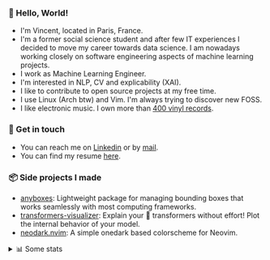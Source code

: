 ### 👋 Hello, World!

- I'm Vincent, located in Paris, France.
- I'm a former social science student and after few IT experiences I decided to move my career towards data science. I am nowadays working closely on software engineering aspects of machine learning projects.
- I work as Machine Learning Engineer.
- I'm interested in NLP, CV and explicability (XAI).
- I like to contribute to open source projects at my free time.
- I use Linux (Arch btw) and Vim. I'm always trying to discover new FOSS.
- I like electronic music. I own more than [400 vinyl records](https://www.discogs.com/user/Voigt_Kampff/collection).

### 🔗 Get in touch

- You can reach me on [Linkedin](https://www.linkedin.com/in/vincent-duchauffour-3a9641155/) or by [mail](mailto:vincent.duchauffour@proton.me).
- You can find my resume [here](https://raw.githubusercontent.com/VDuchauffour/resume/main/resume.pdf).

### 📦 Side projects I made

- [anyboxes](https://github.com/VDuchauffour/anyboxes): Lightweight package for managing bounding boxes that works seamlessly with most computing frameworks.
- [transformers-visualizer](https://github.com/VDuchauffour/transformers-visualizer): Explain your 🤗 transformers without effort! Plot the internal behavior of your model. 
- [neodark.nvim](https://github.com/VDuchauffour/neodark.nvim): A simple onedark based colorscheme for Neovim.

<details><summary>📊 Some stats</summary>  
  
<p align="center">
  <img alt="VDuchauffour's github stats" src="https://github-readme-stats.vercel.app/api?username=VDuchauffour&include_all_commits=true&show_icons=true&theme=react"/>
  <br />
  <img alt="VDuchauffour's streak stats" src="https://streak-stats.demolab.com?user=VDuchauffour&theme=react"/>
  <br />
  <img alt="VDuchauffour's language stats" src="https://github-readme-stats.vercel.app/api/top-langs/?username=VDuchauffour&count_private=true&include_all_commits=true&show_icons=true&layout=compact&theme=react"/>
  <!--   <br />
  <img alt="VDuchauffour's Wakatime stats" src="https://github-readme-stats.vercel.app/api/wakatime?username=VDuchauffour&theme=react"/> -->
</p>

#### 🧭 Wakatime stats
<!--START_SECTION:waka-->
![Code Time](http://img.shields.io/badge/Code%20Time-786%20hrs%201%20min-blue)

![Lines of code](https://img.shields.io/badge/From%20Hello%20World%20I%27ve%20Written-56.8%20thousand%20lines%20of%20code-blue)

**🐱 My GitHub Data** 

> 📦 43.4 kB Used in GitHub's Storage 
 > 
> 🏆 1,577 Contributions in the Year 2023
 > 
> 🚫 Not Opted to Hire
 > 
> 📜 7 Public Repositories 
 > 
> 🔑 2 Private Repositories 
 > 
**I'm a Night 🦉** 

```text
🌞 Morning                38 commits          ██░░░░░░░░░░░░░░░░░░░░░░░   06.23 % 
🌆 Daytime                215 commits         █████████░░░░░░░░░░░░░░░░   35.25 % 
🌃 Evening                199 commits         ████████░░░░░░░░░░░░░░░░░   32.62 % 
🌙 Night                  158 commits         ██████░░░░░░░░░░░░░░░░░░░   25.90 % 
```
📅 **I'm Most Productive on Wednesday** 

```text
Monday                   135 commits         ██████░░░░░░░░░░░░░░░░░░░   22.13 % 
Tuesday                  58 commits          ██░░░░░░░░░░░░░░░░░░░░░░░   09.51 % 
Wednesday                156 commits         ██████░░░░░░░░░░░░░░░░░░░   25.57 % 
Thursday                 98 commits          ████░░░░░░░░░░░░░░░░░░░░░   16.07 % 
Friday                   76 commits          ███░░░░░░░░░░░░░░░░░░░░░░   12.46 % 
Saturday                 22 commits          █░░░░░░░░░░░░░░░░░░░░░░░░   03.61 % 
Sunday                   65 commits          ███░░░░░░░░░░░░░░░░░░░░░░   10.66 % 
```


📊 **This Week I Spent My Time On** 

```text
💬 Programming Languages: 
Python                   17 hrs 9 mins       █████████████████████████   99.37 % 
Other                    3 mins              ░░░░░░░░░░░░░░░░░░░░░░░░░   00.37 % 
Text                     1 min               ░░░░░░░░░░░░░░░░░░░░░░░░░   00.10 % 
sh                       1 min               ░░░░░░░░░░░░░░░░░░░░░░░░░   00.10 % 
Bash                     0 secs              ░░░░░░░░░░░░░░░░░░░░░░░░░   00.06 % 
```


 Last Updated on 31/07/2023 00:42:34 UTC
<!--END_SECTION:waka-->
</details>

